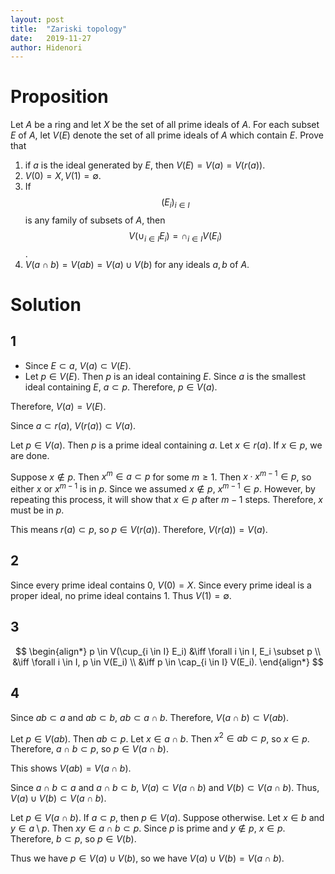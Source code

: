 ```yaml
---
layout: post
title:  "Zariski topology"
date:   2019-11-27
author: Hidenori
---
```


# Proposition
Let $A$ be a ring and let $X$ be the set of all prime ideals of $A$.
For each subset $E$ of $A$, let $V(E)$ denote the set of all prime ideals of $A$ which contain $E$.
Prove that

1. if $a$ is the ideal generated by $E$, then $V(E) = V(a) = V(r(a))$.
1. $V(0) = X, V(1) = \emptyset$.
1. If $$(E_i)_{i \in I}$$ is any family of subsets of $A$, then $$V(\cup_{i \in I} E_i) = \cap_{i \in I} V(E_i)$$.
1. $V(a \cap b) = V(ab) = V(a) \cup V(b)$ for any ideals $a, b$ of $A$.

# Solution

## 1
* Since $E \subset a$, $V(a) \subset V(E)$.
* Let $p \in V(E)$.
  Then $p$ is an ideal containing $E$.
  Since $a$ is the smallest ideal containing $E$, $a \subset p$.
  Therefore, $p \in V(a)$.

Therefore, $V(a) = V(E)$.

Since $a \subset r(a)$, $V(r(a)) \subset V(a)$.

Let $p \in V(a)$.
Then $p$ is a prime ideal containing $a$.
Let $x \in r(a)$.
If $x \in p$, we are done.

Suppose $x \notin p$.
Then $x^m \in a \subset p$ for some $m \geq 1$.
Then $x \cdot x^{m - 1} \in p$, so either $x$ or $x^{m - 1}$ is in $p$.
Since we assumed $x \notin p$, $x^{m - 1} \in p$.
However, by repeating this process, it will show that $x \in p$ after $m - 1$ steps.
Therefore, $x$ must be in $p$.

This means $r(a) \subset p$, so $p \in V(r(a))$.
Therefore, $V(r(a)) = V(a)$.

## 2
Since every prime ideal contains $0$, $V(0) = X$.
Since every prime ideal is a proper ideal, no prime ideal contains $1$.
Thus $V(1) = \emptyset$.

## 3

$$
\begin{align*}
  p \in V(\cup_{i \in I} E_i)
    &\iff \forall i \in I, E_i \subset p \\
    &\iff \forall i \in I, p \in V(E_i) \\
    &\iff p \in \cap_{i \in I} V(E_i).
\end{align*}
$$

## 4
Since $ab \subset a$ and $ab \subset b$, $ab \subset a \cap b$.
Therefore, $V(a \cap b) \subset V(ab)$.

Let $p \in V(ab)$.
Then $ab \subset p$.
Let $x \in a \cap b$.
Then $x^2 \in ab \subset p$, so $x \in p$.
Therefore, $a \cap b \subset p$, so $p \in V(a \cap b)$.

This shows $V(ab) = V(a \cap b)$.

Since $a \cap b \subset a$ and $a \cap b \subset b$, $V(a) \subset V(a \cap b)$ and $V(b) \subset V(a \cap b)$.
Thus, $V(a) \cup V(b) \subset V(a \cap b)$.

Let $p \in V(a \cap b)$.
If $a \subset p$, then $p \in V(a)$.
Suppose otherwise.
Let $x \in b$ and $y \in a \setminus p$.
Then $xy \in a \cap b \subset p$.
Since $p$ is prime and $y \notin p$, $x \in p$.
Therefore, $b \subset p$, so $p \in V(b)$.

Thus we have $p \in V(a) \cup V(b)$, so we have $V(a) \cup V(b) = V(a \cap b)$.

